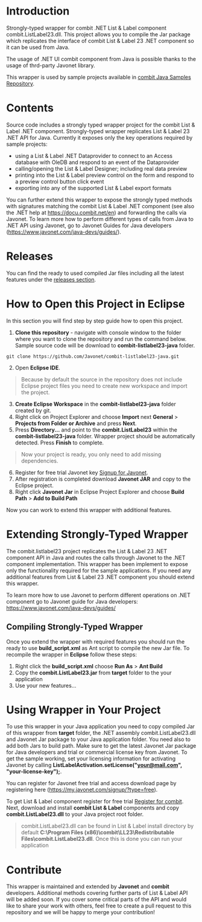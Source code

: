 # Introduction
Strongly-typed wrapper for combit .NET List &amp; Label component combit.ListLabel23.dll. This project allows you to compile the Jar package which replicates the interface of combit List & Label 23 .NET component so it can be used from Java.

The usage of .NET UI combit component from Java is possible thanks to the usage of thrd-party Javonet library.

This wrapper is used by sample projects available in [combit Java Samples Repository](https://github.com/Javonet/combit). 

# Contents
Source code includes a strongly typed wrapper project for the combit List & Label .NET component. Strongly-typed wrapper replicates List & Label 23 .NET API for Java. Currently it exposes only the key operations required by sample projects:

- using a List & Label .NET Dataprovider to connect to an Access database with OleDB and respond to an event of the Dataprovider
- calling/opening the List & Label Designer; including real data preview
- printing into the List & Label preview control on the form and respond to a preview control button click event
- exporting into any of the supported List & Label export formats

You can further extend this wrapper to expose the strongly typed methods with signatures matching the combit List & Label .NET component (see also the .NET help at https://docu.combit.net/en) and forwarding the calls via Javonet. To learn more how to perform different types of calls from Java to .NET API using Javonet, go to Javonet Guides for Java developers (https://www.javonet.com/java-devs/guides/).

# Releases
You can find the ready to used compiled Jar files including all the latest features under the [releases section](https://github.com/Javonet/combit-listlabel23-java/releases).

# How to Open this Project in Eclipse
In this section you will find step by step guide how to open this project. 

1) **Clone this repository** - navigate with console window to the folder where you want to clone the repository and run the command below. Sample source code will be download to **combit-listlabel23-java** folder.
```
git clone https://github.com/Javonet/combit-listlabel23-java.git
```
2) Open **Eclipse IDE**.
> Because by default the source in the repository does not include Eclipse project files you need to create new workspace and import the project.
3) **Create Eclipse Workspace** in the **combit-listlabel23-java** folder created by git.
4) Right click on Project Explorer and choose **Import** next **General** > **Projects from Folder or Archive** and press **Next**.
5) Press **Directory...** and point to the **combit.ListLabel23** within the **combit-listlabel23-java** folder. Wrapper project should be automatically detected. Press **Finish** to complete.
> Now your project is ready, you only need to add missing dependencies.
6) Register for free trial Javonet key [Signup for Javonet](https://my.javonet.com/signup?type=free).
7) After registration is completed download **Javonet JAR** and copy to the Eclipse project.
8) Right click **Javonet Jar** in Eclipse Project Explorer and choose **Build Path** > **Add to Build Path**

Now you can work to extend this wrapper with additional features.

# Extending Strongly-Typed Wrapper
The combit.listlabel23 project replicates the List & Label 23 .NET component API in Java and routes the calls through Javonet to the .NET component implementation. This wrapper has been implement to expose only the functionality required for the sample applications. If you need any additional features from List & Label 23 .NET component you should extend this wrapper.

To learn more how to use Javonet to perform different operations on .NET component go to Javonet guide for Java developers: 
https://www.javonet.com/java-devs/guides/

## Compiling Strongly-Typed Wrapper
Once you extend the wrapper with required features you should run the ready to use **build_script.xml** as Ant script to compile the new Jar file. To recompile the wrapper in **Eclipse** follow these steps:
1) Right click the **build_script.xml** choose **Run As** > **Ant Build**
2) Copy the **combit.ListLabel23.jar** from **target** folder to the your application
3) Use your new features…

# Using Wrapper in Your Project
To use this wrapper in your Java application you need to copy compiled Jar of this wrapper from **target** folder, the .NET assembly combit.ListLabel23.dll and Javonet Jar package to your Java application folder. You need also to add both Jars to build path. Make sure to get the latest Javonet Jar package for Java developers and trial or commercial license key from Javonet. To get the sample working, set your licensing information for activating Javonet by calling **ListLabelActivation.setLicense("your@mail.com", "your-license-key");**. 

You can register for Javonet free trial and access download page by registering here (https://my.javonet.com/signup/?type=free).

To get List & Label component register for free trial [Register for combit](https://www.combit.net/en/download-trial/). Next, download and install **combit List & Label** components and copy **combit.ListLabel23.dll** to your Java project root folder.
> combit.ListLabel23.dll can be found in List & Label install directory by default **C:\Program Files (x86)\combit\LL23\Redistributable Files\combit.ListLabel23.dll**. Once this is done you can run your application

# Contribute
This wrapper is maintained and extended by **Javonet** and **combit** developers. Additional methods covering further parts of List & Label API will be added soon. If you cover some critical parts of the API and would like to share your work with others, feel free to create a pull request to this repository and we will be happy to merge your contribution!

